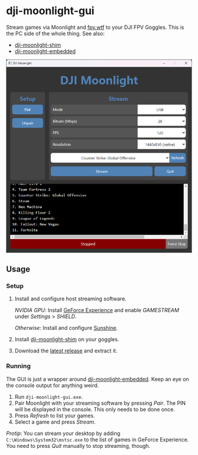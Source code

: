# dji-moonlight-gui

Stream games via Moonlight and [fpv.wtf](https://github.com/fpv-wtf) to your DJI
FPV Goggles. This is the PC side of the whole thing. See also:

- [dji-moonlight-shim](https://github.com/fpv-wtf/dji-moonlight-shim)
- [dji-moonlight-embedded](https://github.com/fpv-wtf/dji-moonlight-embedded)

![splash](media/screenshot.png)

## Usage

### Setup

1. Install and configure host streaming software.

   _NVIDIA GPU_: Install [GeForce
   Experience](https://www.nvidia.com/en-us/geforce/geforce-experience/) and
   enable _GAMESTREAM_ under _Settings_ > _SHIELD_.

   _Otherwise_: Install and configure
   [Sunshine](https://github.com/LizardByte/Sunshine/).

1. Install [dji-moonlight-shim](https://github.com/fpv-wtf/dji-moonlight-shim)
   on your goggles.
2. Download the [latest
   release](https://github.com/fpv-wtf/dji-moonlight-gui/releases/latest) and
   extract it.

### Running

The GUI is just a wrapper around
[dji-moonlight-embedded](https://github.com/fpv-wtf/dji-moonlight-embedded).
Keep an eye on the console output for anything weird.

1. Run `dji-moonlight-gui.exe`.
2. Pair Moonlight with your streaming software by pressing _Pair_. The PIN will
   be displayed in the console. This only needs to be done once.
3. Press _Refresh_ to list your games.
4. Select a game and press _Stream_.

_Protip_: You can stream your desktop by adding `C:\Windows\System32\mstsc.exe`
to the list of games in GeForce Experience. You need to press _Quit_ manually to
stop streaming, though.
